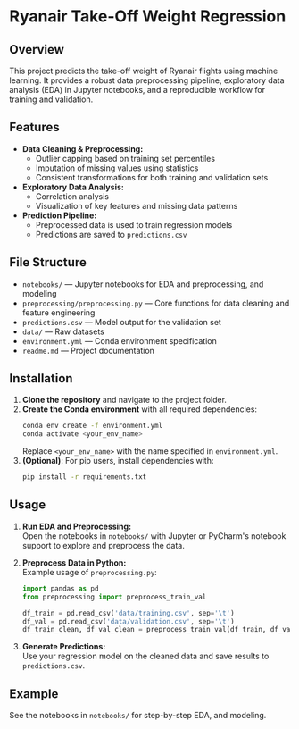 # Ryanair Take-Off Weight Regression

## Overview

This project predicts the take-off weight of Ryanair flights using machine learning. It provides a robust data preprocessing pipeline, exploratory data analysis (EDA) in Jupyter notebooks, and a reproducible workflow for training and validation.

## Features

- **Data Cleaning & Preprocessing:**  
  - Outlier capping based on training set percentiles  
  - Imputation of missing values using statistics  
  - Consistent transformations for both training and validation sets  
- **Exploratory Data Analysis:**  
  - Correlation analysis  
  - Visualization of key features and missing data patterns  
- **Prediction Pipeline:**  
  - Preprocessed data is used to train regression models  
  - Predictions are saved to `predictions.csv`  

## File Structure

- `notebooks/` — Jupyter notebooks for EDA and preprocessing, and modeling  
- `preprocessing/preprocessing.py` — Core functions for data cleaning and feature engineering  
- `predictions.csv` — Model output for the validation set  
- `data/` — Raw datasets
- `environment.yml` — Conda environment specification  
- `readme.md` — Project documentation  

## Installation

1. **Clone the repository** and navigate to the project folder.
2. **Create the Conda environment** with all required dependencies:
   ```bash
   conda env create -f environment.yml
   conda activate <your_env_name>
   ```
   Replace `<your_env_name>` with the name specified in `environment.yml`.
3. **(Optional)**: For pip users, install dependencies with:
   ```bash
   pip install -r requirements.txt
   ```

## Usage

1. **Run EDA and Preprocessing:**  
   Open the notebooks in `notebooks/` with Jupyter or PyCharm's notebook support to explore and preprocess the data.

2. **Preprocess Data in Python:**  
   Example usage of `preprocessing.py`:
   ```python
   import pandas as pd
   from preprocessing import preprocess_train_val

   df_train = pd.read_csv('data/training.csv', sep='\t')
   df_val = pd.read_csv('data/validation.csv', sep='\t')
   df_train_clean, df_val_clean = preprocess_train_val(df_train, df_val)
   ```

3. **Generate Predictions:**  
   Use your regression model on the cleaned data and save results to `predictions.csv`.


## Example

See the notebooks in `notebooks/` for step-by-step EDA, and modeling.
